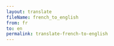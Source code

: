 ```yaml
--- 
layout: translate 
fileName: french_to_english 
from: fr
to: en 
permalink: translate-french-to-english
---
```

